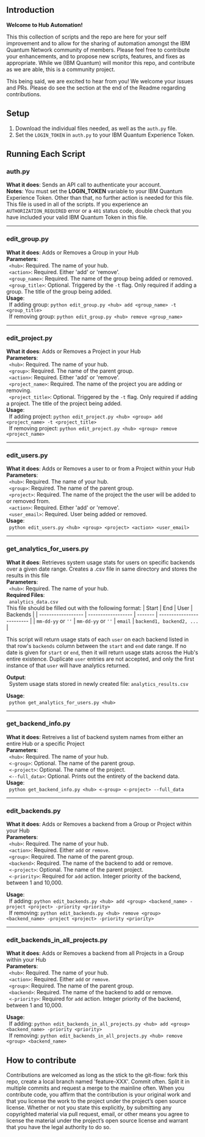 ## Introduction

**Welcome to Hub Automation!**

This this collection of scripts and the repo are here for your self improvement and to allow for the sharing of automation amongst the IBM Quantum Network community of members. Please feel free to contribute your enhancements, and to propose new scripts, features, and fixes as appropriate.  While we (IBM Quantum) will monitor this repo, and contribute as we are able, this is a community project. 

This being said, we are excited to hear from you! We welcome your issues and PRs. Please do see the section at the end of the Readme regarding contributions.


## Setup
1. Download the individual files needed, as well as the `auth.py` file.
2. Set the `LOGIN_TOKEN` in `auth.py` to your IBM Quantum Experience Token. 

## Running Each Script

### auth.py
**What it does**: Sends an API call to authenticate your account.</br>
**Notes**: You must set the **LOGIN_TOKEN** variable to your IBM Quantum Experience Token. 
Other than that, no further action is needed for this file. This file is used in all of the scripts.
If you experience an `AUTHORIZATION_REQUIRED` error or a `401` status code, double check that you have included your valid IBM Quantum Token in this file.

-----

### edit_group.py
**What it does**: Adds or Removes a Group in your Hub</br>
**Parameters**:</br>
&ensp;`<hub>`: Required. The name of your hub.</br>
&ensp;`<action>`: Required. Either 'add' or 'remove'.</br>
&ensp;`<group_name>`: Required. The name of the group being added or removed.</br>
&ensp;`<group_title>`: Optional. Triggered by the `-t` flag. Only required if adding a group. The title of the group being added.</br>
**Usage**:</br>
&ensp;If adding group: `python edit_group.py <hub> add <group_name> -t <group_title>`</br>
&ensp;If removing group: `python edit_group.py <hub> remove <group_name>`</br>

-----

### edit_project.py
**What it does**: Adds or Removes a Project in your Hub</br>
**Parameters**:</br>
&ensp;`<hub>`: Required. The name of your hub.</br>
&ensp;`<group>`: Required. The name of the parent group.</br>
&ensp;`<action>`: Required. Either 'add' or 'remove'.</br>
&ensp;`<project_name>`: Required. The name of the project you are adding or removing.</br>
&ensp;`<project_title>`: Optional. Triggered by the `-t` flag. Only required if adding a project. The title of the project being added.</br>
**Usage**:</br>
&ensp;If adding project: `python edit_project.py <hub> <group> add <project_name> -t <project_title>` </br>
&ensp;If removing project: `python edit_project.py <hub> <group> remove <project_name>`

-----

### edit_users.py
**What it does**: Adds or Removes a user to or from a Project within your Hub</br>
**Parameters**:</br>
&ensp;`<hub>`: Required. The name of your hub.</br>
&ensp;`<group>`: Required. The name of the parent group.</br>
&ensp;`<project>`: Required. The name of the project the the user will be added to or removed from.</br>
&ensp;`<action>`: Required. Either 'add' or 'remove'.</br>
&ensp;`<user_email>`: Required. User being added or removed.</br>
**Usage**:</br>
&ensp;`python edit_users.py <hub> <group> <project> <action> <user_email>`

-----

### get_analytics_for_users.py
**What it does**: Retrieves system usage stats for users on specific backends over a given date range. Creates a .csv file in same directory and stores the results in this file</br>
**Parameters**:</br>
&ensp;`<hub>`: Required. The name of your hub.</br>
**Required Files**:</br>
&ensp;`analytics_data.csv`</br>
This file should be filled out with the following format:
| Start              | End                | User    | Backends                  |
| ------------------ | ------------------ | ------- | ------------------------- |
| `mm-dd-yy` or `''` | `mm-dd-yy` or `''` | `email` | `backend1, backend2, ...` |

This script will return usage stats of each `user` on each backend listed in that row's `backends` column between the `start` and `end` date range. 
If no date is given for `start` or `end`, then it will return usage stats across the Hub's entire existence.
Duplicate `user` entries are not accepted, and only the first instance of that `user` will have analytics returned.
 
**Output**:</br>
&ensp;System usage stats stored in newly created file: `analytics_results.csv`

**Usage**:</br>
&ensp;`python get_analytics_for_users.py <hub>`

-----

### get_backend_info.py
**What it does**: Retreives a list of backend system names from either an entire Hub or a specific Project</br>
**Parameters**:</br>
&ensp;`<hub>`: Required. The name of your hub.</br>
&ensp;`<-group>`: Optional. The name of the parent group.</br>
&ensp;`<-project>`: Optional. The name of the project.</br>
&ensp;`<--full_data>`: Optional. Prints out the entirety of the backend data.</br>
**Usage**:</br>
&ensp;`python get_backend_info.py <hub> <-group> <-project> --full_data`

-----

### edit_backends.py
**What it does**: Adds or Removes a backend from a Group or Project within your Hub</br>
**Parameters**:</br>
&ensp;`<hub>`: Required. The name of your hub.</br>
&ensp;`<action>`: Required. Either `add` or `remove`.</br>
&ensp;`<group>`: Required. The name of the parent group.</br>
&ensp;`<backend>`: Required. The name of the backend to add or remove.</br>
&ensp;`<-project>`: Optional. The name of the parent project.</br>
&ensp;`<-priority>`: Required for `add` action. Integer priority of the backend, between 1 and 10,000.</br>

**Usage**:</br>
&ensp;If adding: `python edit_backends.py <hub> add <group> <backend_name> -project <project> -priority <priority>`</br>
&ensp;If removing: `python edit_backends.py <hub> remove <group> <backend_name> -project <project> -priority <priority>`

-----

### edit_backends_in_all_projects.py
**What it does**: Adds or Removes a backend from all Projects in a Group within your Hub</br>
**Parameters**:</br>
&ensp;`<hub>`: Required. The name of your hub.</br>
&ensp;`<action>`: Required. Either `add` or `remove`.</br>
&ensp;`<group>`: Required. The name of the parent group.</br>
&ensp;`<backend>`: Required. The name of the backend to add or remove.</br>
&ensp;`<-priority>`: Required for `add` action. Integer priority of the backend, between 1 and 10,000.</br>

**Usage**:</br>
&ensp;If adding: `python edit_backends_in_all_projects.py <hub> add <group> <backend_name> -priority <priority>`</br>
&ensp;If removing: `python edit_backends_in_all_projects.py <hub> remove <group> <backend_name>`

## How to contribute

Contributions are welcomed as long as the stick to the git-flow: fork this repo, create a local branch named 'feature-XXX'. Commit often. Split it in multiple commits and request a merge to the mainline often. When you contribute code, you affirm that the contribution is your original work and that you license the work to the project under the project’s open source license. Whether or not you state this explicitly, by submitting any copyrighted material via pull request, email, or other means you agree to license the material under the project’s open source license and warrant that you have the legal authority to do so.
